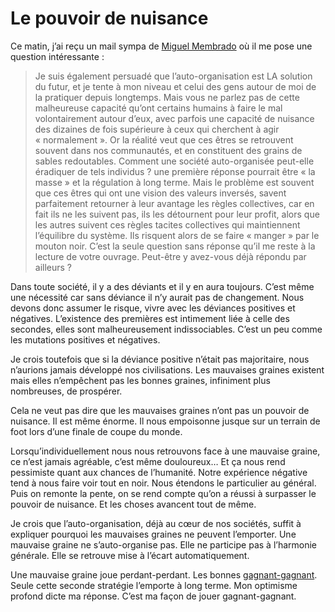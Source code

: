 # Le pouvoir de nuisance

Ce matin, j’ai reçu un mail sympa de [Miguel Membrado](http://membrado.blogs.com) où il me pose une question intéressante :

> Je suis également persuadé que l’auto-organisation est LA solution du futur, et je tente à mon niveau et celui des gens autour de moi de la pratiquer depuis longtemps. Mais vous ne parlez pas de cette malheureuse capacité qu’ont certains humains à faire le mal volontairement autour d’eux, avec parfois une capacité de nuisance des dizaines de fois supérieure à ceux qui cherchent à agir « normalement ». Or la réalité veut que ces êtres se retrouvent souvent dans nos communautés, et en constituent des grains de sables redoutables. Comment une société auto-organisée peut-elle éradiquer de tels individus ? une première réponse pourrait être « la masse » et la régulation à long terme. Mais le problème est souvent que ces êtres qui ont une vision des valeurs inversés, savent parfaitement retourner à leur avantage les règles collectives, car en fait ils ne les suivent pas, ils les détournent pour leur profit, alors que les autres suivent ces règles tacites collectives qui maintiennent l’équilibre du système. Ils risquent alors de se faire « manger » par le mouton noir. C’est la seule question sans réponse qu’il me reste à la lecture de votre ouvrage. Peut-être y avez-vous déjà répondu par ailleurs ?

Dans toute société, il y a des déviants et il y en aura toujours. C’est même une nécessité car sans déviance il n’y aurait pas de changement. Nous devons donc assumer le risque, vivre avec les déviances positives et négatives. L’existence des premières est intimement liée à celle des secondes, elles sont malheureusement indissociables. C’est un peu comme les mutations positives et négatives.

Je crois toutefois que si la déviance positive n’était pas majoritaire, nous n’aurions jamais développé nos civilisations. Les mauvaises graines existent mais elles n’empêchent pas les bonnes graines, infiniment plus nombreuses, de prospérer.

Cela ne veut pas dire que les mauvaises graines n’ont pas un pouvoir de nuisance. Il est même énorme. Il nous empoisonne jusque sur un terrain de foot lors d’une finale de coupe du monde.

Lorsqu’individuellement nous nous retrouvons face à une mauvaise graine, ce n’est jamais agréable, c’est même douloureux… Et ça nous rend pessimiste quant aux chances de l’humanité. Notre expérience négative tend à nous faire voir tout en noir. Nous étendons le particulier au général. Puis on remonte la pente, on se rend compte qu’on a réussi à surpasser le pouvoir de nuisance. Et les choses avancent tout de même.

Je crois que l’auto-organisation, déjà au cœur de nos sociétés, suffit à expliquer pourquoi les mauvaises graines ne peuvent l’emporter. Une mauvaise graine ne s’auto-organise pas. Elle ne participe pas à l’harmonie générale. Elle se retrouve mise à l’écart automatiquement.

Une mauvaise graine joue perdant-perdant. Les bonnes [gagnant-gagnant](https://tcrouzet.com/2006/05/12/win-win/). Seule cette seconde stratégie l’emporte à long terme. Mon optimisme profond dicte ma réponse. C’est ma façon de jouer gagnant-gagnant.